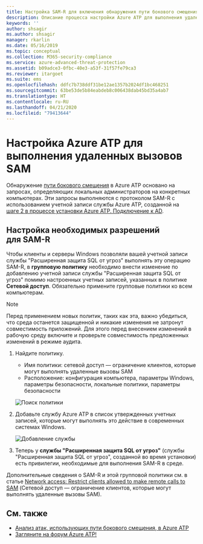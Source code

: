 ```yaml
---
title: Настройка SAM-R для включения обнаружения пути бокового смещения в Azure ATP
description: Описание процесса настройки Azure ATP для выполнения удаленных вызовов SAM
keywords: ''
author: shsagir
ms.author: shsagir
manager: rkarlin
ms.date: 05/16/2019
ms.topic: conceptual
ms.collection: M365-security-compliance
ms.service: azure-advanced-threat-protection
ms.assetid: b09adce3-0fbc-40e3-a53f-31f57fe79ca3
ms.reviewer: itargoet
ms.suite: ems
ms.openlocfilehash: ddfc7b738ddf31be12ae1357b2024df1bc468251
ms.sourcegitcommit: 63be53de5b84eabdeb8c006438dab45bd35a4ab7
ms.translationtype: HT
ms.contentlocale: ru-RU
ms.lasthandoff: 04/21/2020
ms.locfileid: "79413644"
---
```

# <a name="configure-azure-atp-to-make-remote-calls-to-sam"></a>Настройка Azure ATP для выполнения удаленных вызовов SAM
Обнаружение [пути бокового смещения](use-case-lateral-movement-path.md) в Azure ATP основано на запросах, определяющих локальных администраторов на конкретных компьютерах. Эти запросы выполняются с протоколом SAM-R с использованием учетной записи службы Azure ATP, созданной на [шаге 2 в процессе установки Azure ATP. Подключение к AD](install-atp-step2.md).

## <a name="configure-sam-r-required-permissions"></a>Настройка необходимых разрешений для SAM-R
Чтобы клиенты и серверы Windows позволяли вашей учетной записи службы "Расширенная защита SQL от угроз" выполнять эту операцию SAM-R, в **групповую политику** необходимо внести изменение по добавлению учетной записи службы "Расширенная защита SQL от угроз" помимо настроенных учетных записей, указанных в политике **Сетевой доступ**. Обязательно примените групповые политики ко всем компьютерам. 

> [!Note]
> Перед применением новых политик, таких как эта, важно убедиться, что среда останется защищенной и никакие изменения не затронут совместимость приложений. Для этого перед внесением изменений в рабочую среду включите и проверьте совместимость предложенных изменений в режиме аудита.

1. Найдите политику.

   - Имя политики: сетевой доступ — ограничение клиентов, которые могут выполнять удаленные вызовы SAM
   - Расположение: конфигурация компьютера, параметры Windows, параметры безопасности, локальные политики, параметры безопасности
  
   ![Поиск политики](./media/samr-policy-location.png)

2. Добавьте службу Azure ATP в список утвержденных учетных записей, которые могут выполнять это действие в современных системах Windows.
 
   ![Добавление службы](./media/samr-add-service.png)

3. Теперь у **службы "Расширенная защита SQL от угроз"** (службы "Расширенная защита SQL от угроз", созданной во время установки) есть привилегии, необходимые для выполнения SAM-R в среде.



Дополнительные сведения о SAM-R и этой групповой политики см. в статье [Network access: Restrict clients allowed to make remote calls to SAM](https://docs.microsoft.com/windows/security/threat-protection/security-policy-settings/network-access-restrict-clients-allowed-to-make-remote-sam-calls) (Сетевой доступ — ограничение клиентов, которые могут выполнять удаленные вызовы SAM).



## <a name="see-also"></a>См. также
- [Анализ атак, использующих пути бокового смещения, в Azure ATP](use-case-lateral-movement-path.md)
- [Загляните на форум Azure ATP!](https://aka.ms/azureatpcommunity)
